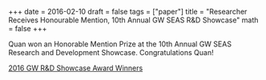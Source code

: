 +++
date = 2016-02-10
draft = false
tags = ["paper"]
title = "Researcher Receives Honourable Mention, 10th Annual GW SEAS R&D Showcase"
math = false
+++

Quan won an Honorable Mention Prize at the 10th Annual GW SEAS Research and Development Showcase. Congratulations Quan!

[2016 GW R&D Showcase Award Winners](https://www.seas.gwu.edu/2016-rd-showcase-award-winners)